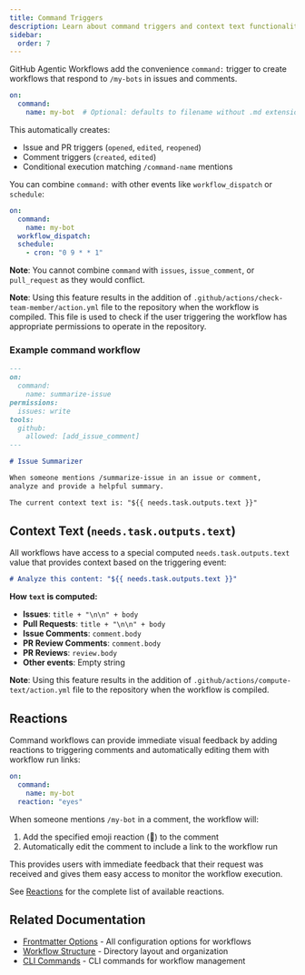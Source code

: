 ```yaml
---
title: Command Triggers
description: Learn about command triggers and context text functionality for agentic workflows, including special @mention triggers for interactive automation.
sidebar:
  order: 7
---
```


GitHub Agentic Workflows add the convenience `command:` trigger to create workflows that respond to `/my-bots` in issues and comments.

```yaml
on:
  command:
    name: my-bot  # Optional: defaults to filename without .md extension
```

This automatically creates:
- Issue and PR triggers (`opened`, `edited`, `reopened`)
- Comment triggers (`created`, `edited`)
- Conditional execution matching `/command-name` mentions

You can combine `command:` with other events like `workflow_dispatch` or `schedule`:

```yaml
on:
  command:
    name: my-bot
  workflow_dispatch:
  schedule:
    - cron: "0 9 * * 1"
```

**Note**: You cannot combine `command` with `issues`, `issue_comment`, or `pull_request` as they would conflict.

**Note**: Using this feature results in the addition of `.github/actions/check-team-member/action.yml` file to the repository when the workflow is compiled. This file is used to check if the user triggering the workflow has appropriate permissions to operate in the repository.

### Example command workflow

```markdown
---
on:
  command:
    name: summarize-issue
permissions:
  issues: write
tools:
  github:
    allowed: [add_issue_comment]
---

# Issue Summarizer

When someone mentions /summarize-issue in an issue or comment, 
analyze and provide a helpful summary.

The current context text is: "${{ needs.task.outputs.text }}"
```

## Context Text (`needs.task.outputs.text`)

All workflows have access to a special computed `needs.task.outputs.text` value that provides context based on the triggering event:

```markdown
# Analyze this content: "${{ needs.task.outputs.text }}"
```

**How `text` is computed:**
- **Issues**: `title + "\n\n" + body`
- **Pull Requests**: `title + "\n\n" + body`  
- **Issue Comments**: `comment.body`
- **PR Review Comments**: `comment.body`
- **PR Reviews**: `review.body`
- **Other events**: Empty string

**Note**: Using this feature results in the addition of `.github/actions/compute-text/action.yml` file to the repository when the workflow is compiled.

## Reactions

Command workflows can provide immediate visual feedback by adding reactions to triggering comments and automatically editing them with workflow run links:

```yaml
on:
  command:
    name: my-bot
  reaction: "eyes"
```

When someone mentions `/my-bot` in a comment, the workflow will:
1. Add the specified emoji reaction (👀) to the comment
2. Automatically edit the comment to include a link to the workflow run

This provides users with immediate feedback that their request was received and gives them easy access to monitor the workflow execution.

See [Reactions](/gh-aw/reference/frontmatter/) for the complete list of available reactions.

## Related Documentation

- [Frontmatter Options](/gh-aw/reference/frontmatter/) - All configuration options for workflows
- [Workflow Structure](/gh-aw/reference/workflow-structure/) - Directory layout and organization
- [CLI Commands](/gh-aw/tools/cli/) - CLI commands for workflow management
